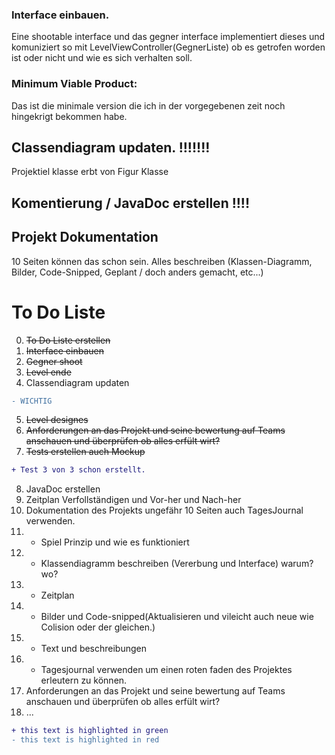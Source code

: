 ### Interface einbauen.

Eine shootable interface und das gegner interface implementiert dieses und komuniziert so mit LevelViewController(GegnerListe) ob es getrofen worden ist oder nicht und wie es sich verhalten soll.

### Minimum Viable Product:

Das ist die minimale version die ich in der vorgegebenen zeit noch hingekrigt bekommen habe.


## Classendiagram updaten. !!!!!!!
Projektiel klasse erbt von Figur Klasse

## Komentierung / JavaDoc erstellen !!!!


## Projekt Dokumentation 
10 Seiten können das schon sein.
Alles beschreiben (Klassen-Diagramm, Bilder, Code-Snipped, Geplant / doch anders gemacht, etc...)

# To Do Liste
0. ~~To Do Liste erstellen~~
1. ~~Interface einbauen~~
2. ~~Gegner shoot~~
3. ~~Level ende~~
4. Classendiagram updaten 
```diff
- WICHTIG
```

5. ~~Level designes~~
6. ~~Anforderungen an das Projekt und seine bewertung auf Teams anschauen und überprüfen ob alles erfült wirt?~~
7. ~~Tests erstellen auch Mockup~~
```diff
+ Test 3 von 3 schon erstellt.
```

8. JavaDoc erstellen
9.  Zeitplan Verfollständigen und Vor-her und Nach-her 
10. Dokumentation des Projekts ungefähr 10 Seiten auch TagesJournal verwenden.
11. - Spiel Prinzip und wie es funktioniert
12. - Klassendiagramm beschreiben (Vererbung und Interface) warum? wo?
13. - Zeitplan
14. - Bilder und Code-snipped(Aktualisieren und vileicht auch neue wie Colision oder der gleichen.)
15. - Text und beschreibungen
16. - Tagesjournal verwenden um einen roten faden des Projektes erleutern zu können.
17. Anforderungen an das Projekt und seine bewertung auf Teams anschauen und überprüfen ob alles erfült wirt?
18. ...





```diff
+ this text is highlighted in green
- this text is highlighted in red
```